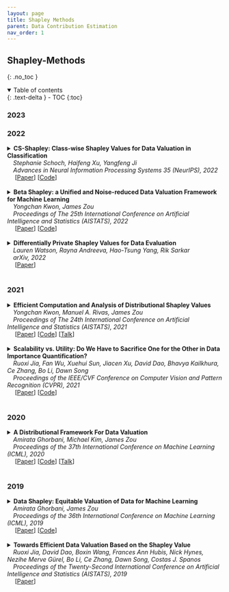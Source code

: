 ```yaml
---
layout: page
title: Shapley Methods
parent: Data Contribution Estimation
nav_order: 1
---
```


## Shapley-Methods
{: .no_toc }

<!--
## Table of contents
{: .no_toc .text-delta }
-->

<details open markdown="block">
  <summary>
    Table of contents
  </summary>
  {: .text-delta }
- TOC
{:toc}
</details>


### 2023


<a id="2023-shapley"></a>

### 2022
<a id="2022-shapley"></a>

<details><summary><b>CS-Shapley: Class-wise Shapley Values for Data Valuation in Classification</b>
<br>
&emsp;<i>Stephanie Schoch, Haifeng Xu, Yangfeng Ji</i>
<br>
&emsp;<i>Advances in Neural Information Processing Systems 35 (NeurIPS), 2022</i>
<br>&emsp;
[<a target="_blank" rel="noopener noreferrer" href="https://openreview.net/forum?id=KTOcrOR5mQ9">Paper</a>]
[<a target="_blank" rel="noopener noreferrer" href="https://github.com/stephanieschoch/cs-shapley">Code</a>]
<br>
<br>
</summary>
<blockquote> <b>Abstract:</b> Data valuation, or the valuation of individual datum contributions, has seen growing interest in machine learning due to its demonstrable efficacy for tasks such as noisy label detection. In particular, due to the desirable axiomatic properties, several Shapley value approximation methods have been proposed. In these methods, the value function is typically defined as the predictive accuracy over the entire development set. However, this limits the ability to differentiate between training instances that are helpful or harmful to their own classes. Intuitively, instances that harm their own classes may be noisy or mislabeled and should receive a lower valuation than helpful instances. In this work, we propose CS-Shapley, a Shapley value with a new value function that discriminates between training instances' in-class and out-of-class contributions. Our theoretical analysis shows the proposed value function is (essentially) the unique function that satisfies two desirable properties for evaluating data values in classification. Further, our experiments on two benchmark evaluation tasks (data removal and noisy label detection) and four classifiers demonstrate the effectiveness of CS-Shapley over existing methods. Lastly, we evaluate the "transferability" of data values estimated from one classifier to others, and our results suggest Shapley-based data valuation is transferable for application across different models.
<br>
<br>
<details><summary><b>Bibtex</b></summary>
{% raw %}
<pre><code>@inproceedings{
schoch2022csshapley,
title={{CS}-Shapley: Class-wise Shapley Values for Data Valuation in Classification},
author={Stephanie Schoch and Haifeng Xu and Yangfeng Ji}, 
booktitle={Advances in Neural Information Processing Systems},
editor={Alice H. Oh and Alekh Agarwal and Danielle Belgrave and Kyunghyun Cho},
year={2022},
url={https://openreview.net/forum?id=KTOcrOR5mQ9}
}</code></pre>
{% endraw %}
</details>
</blockquote>
</details>

<details><summary><b>Beta Shapley: a Unified and Noise-reduced Data Valuation Framework for Machine Learning</b> 
<br>
&emsp;<i>Yongchan Kwon, James Zou</i>
<br>
&emsp;<i>Proceedings of The 25th International Conference on Artificial Intelligence and Statistics (AISTATS), 2022</i>
<br>&emsp;
[<a target="_blank" rel="noopener noreferrer" href="https://proceedings.mlr.press/v151/kwon22a.html">Paper</a>]
[<a target="_blank" rel="noopener noreferrer" href="https://github.com/ykwon0407/beta_shapley">Code</a>]
<br>
<br>
</summary>
  <blockquote> <b>Abstract:</b> Data Shapley has recently been proposed as a principled framework to quantify the contribution of individual datum in machine learning. It can effectively identify helpful or harmful data points for a learning algorithm. In this paper, we propose Beta Shapley, which is a substantial generalization of Data Shapley. Beta Shapley arises naturally by relaxing the efficiency axiom of the Shapley value, which is not critical for machine learning settings. Beta Shapley unifies several popular data valuation methods and includes data Shapley as a special case. Moreover, we prove that Beta Shapley has several desirable statistical properties and propose efficient algorithms to estimate it. We demonstrate that Beta Shapley outperforms state-of-the-art data valuation methods on several downstream ML tasks such as: 1) detecting mislabeled training data; 2) learning with subsamples; and 3) identifying points whose addition or removal have the largest positive or negative impact on the model.
<br>
<br>
<details><summary><b>Notes</b></summary>Generalization of Data Shapley that arises from relaxing the efficiency axiom. Parameterizes a Beta distribution to adjust the weights of different subset cardinalities for reduced noise (signal of marginal contribution of large cardinalities more susceptible to noise perturbation, so assign large weight to small cardinalities)
<br><br></details>

<details><summary><b>Bibtex</b></summary>
{% raw %}
<pre><code> @InProceedings{pmlr-v151-kwon22a,
  title = 	 { Beta Shapley: a Unified and Noise-reduced Data Valuation Framework for Machine Learning },
  author =       {Kwon, Yongchan and Zou, James},
  booktitle = 	 {Proceedings of The 25th International Conference on Artificial Intelligence and Statistics},
  pages = 	 {8780--8802},
  year = 	 {2022},
  editor = 	 {Camps-Valls, Gustau and Ruiz, Francisco J. R. and Valera, Isabel},
  volume = 	 {151},
  series = 	 {Proceedings of Machine Learning Research},
  month = 	 {28--30 Mar},
  publisher =    {PMLR},
  pdf = 	 {https://proceedings.mlr.press/v151/kwon22a/kwon22a.pdf},
  url = 	 {https://proceedings.mlr.press/v151/kwon22a.html}
}</code></pre>
{% endraw %}
</details>
</blockquote>
</details>


<details><summary><b>Differentially Private Shapley Values for Data Evaluation</b>
<br>
&emsp;<i>Lauren Watson, Rayna Andreeva, Hao-Tsung Yang, Rik Sarkar</i>
<br>
&emsp;<i>arXiv, 2022</i>
<br>&emsp;
[<a target="_blank" rel="noopener noreferrer" href="https://arxiv.org/abs/2206.00511">Paper</a>]
<br>
<br>
</summary>
<blockquote> <b>Abstract:</b> The Shapley value has been proposed as a solution to many applications in machine learning, including for equitable valuation of data. Shapley values are computationally expensive and involve the entire dataset. The query for a point's Shapley value can also compromise the statistical privacy of other data points. We observe that in machine learning problems such as empirical risk minimization, and in many learning algorithms (such as those with uniform stability), a diminishing returns property holds, where marginal benefit per data point decreases rapidly with data sample size. Based on this property, we propose a new stratified approximation method called the Layered Shapley Algorithm. We prove that this method operates on small (O(\polylog(n))) random samples of data and small sized (O(log n)) coalitions to achieve the results with guaranteed probabilistic accuracy, and can be modified to incorporate differential privacy. Experimental results show that the algorithm correctly identifies high-value data points that improve validation accuracy, and that the differentially private evaluations preserve approximate ranking of data.
<br><br>

<details><summary><b>Bibtex</b></summary>
{% raw %}
<pre><code> @article{watson2022differentially,
  title={Differentially Private Shapley Values for Data Evaluation},
  author={Watson, Lauren and Andreeva, Rayna and Yang, Hao-Tsung and Sarkar, Rik},
  journal={arXiv preprint arXiv:2206.00511},
  year={2022}
}
</code></pre>
{% endraw %}
</details>
</blockquote>
</details>

### 2021
<a id="2021-shapley"></a>

<details><summary><b>Efficient Computation and Analysis of Distributional Shapley Values</b>
<br>
&emsp;<i>Yongchan Kwon, Manuel A. Rivas, James Zou</i>
<br>
&emsp;<i>Proceedings of The 24th International Conference on Artificial Intelligence and Statistics (AISTATS), 2021</i>
<br>&emsp;
[<a target="_blank" rel="noopener noreferrer" href="https://proceedings.mlr.press/v130/kwon21a.html">Paper</a>]
[<a target="_blank" rel="noopener noreferrer" href="https://github.com/ykwon0407/fast_dist_shapley">Code</a>]
[<a target="_blank" rel="noopener noreferrer" href="https://papertalk.org/papertalks/27757">Talk</a>]
<br>
<br>
</summary>
  <blockquote> <b>Abstract:</b> Distributional data Shapley value (DShapley) has recently been proposed as a principled framework to quantify the contribution of individual datum in machine learning. DShapley develops the foundational game theory concept of Shapley values into a statistical framework and can be applied to identify data points that are useful (or harmful) to a learning algorithm. Estimating DShapley is computationally expensive, however, and this can be a major challenge to using it in practice. Moreover, there has been little mathematical analyses of how this value depends on data characteristics. In this paper, we derive the first analytic expressions for DShapley for the canonical problems of linear regression, binary classification, and non-parametric density estimation. These analytic forms provide new algorithms to estimate DShapley that are several orders of magnitude faster than previous state-of-the-art methods. Furthermore, our formulas are directly interpretable and provide quantitative insights into how the value varies for different types of data. We demonstrate the practical efficacy of our approach on multiple real and synthetic datasets.
<br><br>
<details><summary><b>Bibtex</b></summary>    
{% raw %}
<pre><code> 
@InProceedings{pmlr-v130-kwon21a,
  title = 	 { Efficient Computation and Analysis of Distributional Shapley Values },
  author =       {Kwon, Yongchan and A. Rivas, Manuel and Zou, James},
  booktitle = 	 {Proceedings of The 24th International Conference on Artificial Intelligence and Statistics},
  pages = 	 {793--801},
  year = 	 {2021},
  editor = 	 {Banerjee, Arindam and Fukumizu, Kenji},
  volume = 	 {130},
  series = 	 {Proceedings of Machine Learning Research},
  month = 	 {13--15 Apr},
  publisher =    {PMLR},
  pdf = 	 {http://proceedings.mlr.press/v130/kwon21a/kwon21a.pdf},
  url = 	 {https://proceedings.mlr.press/v130/kwon21a.html}
}
</code></pre>
{% endraw %}
</details>
</blockquote>
</details>


<details><summary><b>Scalability vs. Utility: Do We Have to Sacrifice One for the Other in Data Importance Quantification?</b>
<br>
&emsp;<i>Ruoxi Jia, Fan Wu, Xuehui Sun, Jiacen Xu, David Dao, Bhavya Kailkhura, Ce Zhang, Bo Li, Dawn Song</i>
<br>
&emsp;<i>Proceedings of the IEEE/CVF Conference on Computer Vision and Pattern Recognition (CVPR), 2021</i>
<br>&emsp;
[<a target="_blank" rel="noopener noreferrer" href="https://openaccess.thecvf.com/content/CVPR2021/html/Jia_Scalability_vs._Utility_Do_We_Have_To_Sacrifice_One_for_CVPR_2021_paper.html">Paper</a>]
[<a target="_blank" rel="noopener noreferrer" href="https://github.com/AI-secure/Shapley-Study">Code</a>]
<br>
<br>
</summary>
<blockquote> <b>Abstract:</b> Quantifying the importance of each training point to a learning task is a fundamental problem in machine learning and the estimated importance scores have been leveraged to guide a range of data workflows such as data summarization and domain adaption. One simple idea is to use the leave-one-out error of each training point to indicate its importance. Recent work has also proposed to use the Shapley value, as it defines a unique value distribution scheme that satisfies a set of appealing properties. However, calculating Shapley values is often expensive, which limits its applicability in real-world applications at scale. Multiple heuristics to improve the scalability of calculating Shapley values have been proposed recently, with the potential risk of compromising their utility in real-world applications. How well do existing data quantification methods perform on existing workflows? How do these methods compare with each other, empirically and theoretically? Must we sacrifice scalability for the utility in these workflows when using these methods? In this paper, we conduct a novel theoretical analysis comparing the utility of different importance quantification methods, and report extensive experimental studies on settings such as noisy label detection, watermark removal, data summarization, data acquisition, and domain adaptation on existing and proposed workflows. We show that Shapley value approximation based on a KNN surrogate over pre-trained feature embeddings obtains comparable utility with existing algorithms while achieving significant scalability improvement, often by orders of magnitude. Our theoretical analysis also justifies its advantage over the leave-one-out error. The code is available at https://github.com/AI-secure/Shapley-Study.
<br><br>
<details><summary><b>Notes</b></summary>KNN Surrogates
<br><br></details>
<details><summary><b>Bibtex</b></summary>    
{% raw %}
<pre><code> @InProceedings{Jia_2021_CVPR,
    author    = {Jia, Ruoxi and Wu, Fan and Sun, Xuehui and Xu, Jiacen and Dao, David and Kailkhura, Bhavya and Zhang, Ce and Li, Bo and Song, Dawn},
    title     = {Scalability vs. Utility: Do We Have To Sacrifice One for the Other in Data Importance Quantification?},
    booktitle = {Proceedings of the IEEE/CVF Conference on Computer Vision and Pattern Recognition (CVPR)},
    month     = {June},
    year      = {2021},
    pages     = {8239-8247}
}
</code></pre>
{% endraw %}
</details>
</blockquote>
</details>

### 2020
<a id="2020-shapley"></a>

<details><summary><b>A Distributional Framework For Data Valuation</b>
<br>
&emsp;<i>Amirata Ghorbani, Michael Kim, James Zou</i>
<br>
&emsp;<i>Proceedings of the 37th International Conference on Machine Learning (ICML), 2020</i>
<br>&emsp;
[<a target="_blank" rel="noopener noreferrer" href="https://proceedings.mlr.press/v119/ghorbani20a.html">Paper</a>]
[<a target="_blank" rel="noopener noreferrer" href="https://github.com/amiratag/DistributionalShapley">Code</a>]
[<a target="_blank" rel="noopener noreferrer" href="https://papertalk.org/papertalks/6201">Talk</a>]
<br>
<br>
</summary>
  <blockquote> <b>Abstract:</b> Shapley value is a classic notion from game theory, historically used to quantify the contributions of individuals within groups, and more recently applied to assign values to data points when training machine learning models. Despite its foundational role, a key limitation of the data Shapley framework is that it only provides valuations for points within a fixed data set. It does not account for statistical aspects of the data and does not give a way to reason about points outside the data set. To address these limitations, we propose a novel framework – distributional Shapley– where the value of a point is defined in the context of an underlying data distribution. We prove that distributional Shapley has several desirable statistical properties; for example, the values are stable under perturbations to the data points themselves and to the underlying data distribution. We leverage these properties to develop a new algorithm for estimating values from data, which comes with formal guarantees and runs two orders of magnitude faster than state-of-the-art algorithms for computing the (non distributional) data Shapley values. We apply distributional Shapley to diverse data sets and demonstrate its utility in a data market setting.
<br><br>
<details><summary><b>Bibtex</b></summary>    
{% raw %}
<pre><code> 
@InProceedings{pmlr-v119-ghorbani20a,
  title = 	 {A Distributional Framework For Data Valuation},
  author =       {Ghorbani, Amirata and Kim, Michael and Zou, James},
  booktitle = 	 {Proceedings of the 37th International Conference on Machine Learning},
  pages = 	 {3535--3544},
  year = 	 {2020},
  editor = 	 {III, Hal Daumé and Singh, Aarti},
  volume = 	 {119},
  series = 	 {Proceedings of Machine Learning Research},
  month = 	 {13--18 Jul},
  publisher =    {PMLR},
  pdf = 	 {http://proceedings.mlr.press/v119/ghorbani20a/ghorbani20a.pdf},
  url = 	 {https://proceedings.mlr.press/v119/ghorbani20a.html}
}
</code></pre>
{% endraw %}
</details>
</blockquote>
</details>


### 2019
<a id="2019-shapley"></a>

<details><summary><b>Data Shapley: Equitable Valuation of Data for Machine Learning</b>
<br>
&emsp;<i>Amirata Ghorbani, James Zou</i>
<br>
&emsp;<i>Proceedings of the 36th International Conference on Machine Learning (ICML), 2019</i>
<br>&emsp;
[<a target="_blank" rel="noopener noreferrer" href="https://proceedings.mlr.press/v97/ghorbani19c.html">Paper</a>]
[<a target="_blank" rel="noopener noreferrer" href="https://github.com/amiratag/DataShapley">Code</a>]
<br>
<br>
</summary>
  <blockquote> <b>Abstract:</b> As data becomes the fuel driving technological and economic growth, a fundamental challenge is how to quantify the value of data in algorithmic predictions and decisions. For example, in healthcare and consumer markets, it has been suggested that individuals should be compensated for the data that they generate, but it is not clear what is an equitable valuation for individual data. In this work, we develop a principled framework to address data valuation in the context of supervised machine learning. Given a learning algorithm trained on 𝑛 data points to produce a predictor, we propose data Shapley as a metric to quantify the value of each training datum to the predictor performance. Data Shapley uniquely satisfies several natural properties of equitable data valuation. We develop Monte Carlo and gradient-based methods to efficiently estimate data Shapley values in practical settings where complex learning algorithms, including neural networks, are trained on large datasets. In addition to being equitable, extensive experiments across biomedical, image and synthetic data demonstrate that data Shapley has several other benefits: 1) it is more powerful than the popular leave-one-out or leverage score in providing insight on what data is more valuable for a given learning task; 2) low Shapley value data effectively capture outliers and corruptions; 3) high Shapley value data inform what type of new data to acquire to improve the predictor.
<br><br>

<details><summary><b>Notes</b></summary>"Data Shapley" paper. Propose TMC-Shapley (truncated Monte Carlo Shapley) and G-Shapley (Gradient Shapley) approximations.
<br><br></details>

<details><summary><b>Bibtex</b></summary>   
{% raw %}
<pre><code> 
@InProceedings{pmlr-v97-ghorbani19c,
  title = 	 {Data Shapley: Equitable Valuation of Data for Machine Learning},
  author =       {Ghorbani, Amirata and Zou, James},
  booktitle = 	 {Proceedings of the 36th International Conference on Machine Learning},
  pages = 	 {2242--2251},
  year = 	 {2019},
  editor = 	 {Chaudhuri, Kamalika and Salakhutdinov, Ruslan},
  volume = 	 {97},
  series = 	 {Proceedings of Machine Learning Research},
  month = 	 {09--15 Jun},
  publisher =    {PMLR},
  pdf = 	 {http://proceedings.mlr.press/v97/ghorbani19c/ghorbani19c.pdf},
  url = 	 {https://proceedings.mlr.press/v97/ghorbani19c.html}
}
</code></pre>
{% endraw %}
</details>
</blockquote>
</details>


<details><summary><b>Towards Efficient Data Valuation Based on the Shapley Value</b>
<br>
&emsp;<i>Ruoxi Jia, David Dao, Boxin Wang, Frances Ann Hubis, Nick Hynes, Nezihe Merve Gürel, Bo Li, Ce Zhang, Dawn Song, Costas J. Spanos</i>
<br>
&emsp;<i>Proceedings of the Twenty-Second International Conference on Artificial Intelligence and Statistics (AISTATS), 2019</i>
<br>&emsp;
[<a target="_blank" rel="noopener noreferrer" href="https://proceedings.mlr.press/v89/jia19a.html">Paper</a>]
<br>
<br>
</summary>
  <blockquote> <b>Abstract:</b> {\em “How much is my data worth?”} is an increasingly common question posed by organizations and individuals alike. An answer to this question could allow, for instance, fairly distributing profits among multiple data contributors and determining prospective compensation when data breaches happen. In this paper, we study the problem of \emph{data valuation} by utilizing the Shapley value, a popular notion of value which originated in coopoerative game theory. The Shapley value defines a unique payoff scheme that satisfies many desiderata for the notion of data value. However, the Shapley value often requires \emph{exponential} time to compute. To meet this challenge, we propose a repertoire of efficient algorithms for approximating the Shapley value. We also demonstrate the value of each training instance for various benchmark datasets.
<br><br>
<details><summary><b>Notes</b></summary>Shapley-based data valuation paper. Proposed various approximations including an influence function based heuristic.
<br><br></details>
<details><summary><b>Bibtex</b></summary>    
{% raw %}
<pre><code> 
@InProceedings{pmlr-v89-jia19a,
  title = 	 {Towards Efficient Data Valuation Based on the Shapley Value},
  author =       {Jia, Ruoxi and Dao, David and Wang, Boxin and Hubis, Frances Ann and Hynes, Nick and G\"{u}rel, Nezihe Merve and Li, Bo and Zhang, Ce and Song, Dawn and Spanos, Costas J.},
  booktitle = 	 {Proceedings of the Twenty-Second International Conference on Artificial Intelligence and Statistics},
  pages = 	 {1167--1176},
  year = 	 {2019},
  editor = 	 {Chaudhuri, Kamalika and Sugiyama, Masashi},
  volume = 	 {89},
  series = 	 {Proceedings of Machine Learning Research},
  month = 	 {16--18 Apr},
  publisher =    {PMLR},
  pdf = 	 {http://proceedings.mlr.press/v89/jia19a/jia19a.pdf},
  url = 	 {https://proceedings.mlr.press/v89/jia19a.html}
}
</code></pre>
{% endraw %}
</details>
</blockquote>
</details>